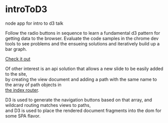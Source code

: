 introToD3
=========

node app for intro to d3 talk

Follow the radio buttons in sequence to learn a fundamental d3 pattern for getting data to the browser.
Evaluate the code samples in the chrome dev tools to see problems and the ensueing solutions and iteratively build up a bar graph.

<a href="http://d3intro.herokuapp.com/">Check it out</a>

Of other interest is an api solution that allows a new slide to be easily added to the site,<br>
by creating the view document and adding a path with the same name to the array of path objects in <br>
<a href="https://github.com/crododile/introToD3/blob/master/routes/index.js">the index router</a>.<br>

D3 is used to generate the navigation buttons based on that array, and wildcard routing matches views to paths, <br>
and D3 is used to place the rendered document fragments into the dom for some SPA flavor.
